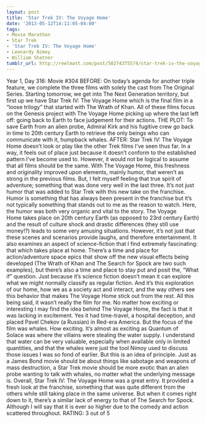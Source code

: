 ```yaml
---
layout: post
title: 'Star Trek IV: The Voyage Home'
date: '2013-05-12T14:11:05-04:00'
tags:
- Movie Marathon
- Star Trek
- 'Star Trek IV: The Voyage Home'
- Leonardy Nimoy
- William Shatner
tumblr_url: http://reelmatt.com/post/50274375574/star-trek-iv-the-voyage-home
---
```



Year 1, Day 316: Movie #304
BEFORE: On today’s agenda for another triple feature, we complete the three films with solely the cast from The Original Series. Starting tomorrow, we get into The Next Generation territory, but first up we have Star Trek IV: The Voyage Home which is the final film in a “loose trilogy” that started with The Wrath of Khan. All of these films focus on the Genesis project with The Voyage Home picking up where the last left off: going back to Earth to face judgement for their actions.
THE PLOT: To save Earth from an alien probe, Admiral Kirk and his fugitive crew go back in time to 20th century Earth to retrieve the only beings who can communicate with it, humpback whales.
AFTER: Star Trek IV: The Voyage Home doesn’t look or play like the other Trek films I’ve seen thus far. In a way, it feels out of place just because it doesn’t conform to the established pattern I’ve become used to. However, it would not be logical to assume that all films should be the same. With The Voyage Home, this freshness and originality improved upon elements, mainly humor, that weren’t as strong in the previous films. But, I felt myself feeling that true spirit of adventure; something that was done very well in the last three.
It’s not just humor that was added to Star Trek with this new take on the franchise. Humor is something that has always been present in the franchise but it’s not typically something that stands out to me as the reason to watch. Here, the humor was both very organic and vital to the story. The Voyage Home takes place on 20th century Earth (as opposed to 23rd century Earth) and the result of culture shock and drastic differences (they still use money!?) leads to some very amusing situations. However, it’s not just that these scenes and scenarios provide laughs, and therefore entertainment. It also examines an aspect of science-fiction that I find extremely fascinating: that which takes place at home. There’s a time and place for action/adventure space epics that show off the new visual effects being developed (The Wrath of Khan and The Search for Spock are two such examples), but there’s also a time and place to stay put and posit the, “What if” question. Just because it’s science fiction doesn’t mean it can explore what we might normally classify as regular fiction. And it’s this exploration of our home, how we as a society act and interact, and the way others see this behavior that makes The Voyage Home stick out from the rest.
All this being said, it wasn’t really the film for me. No matter how exciting or interesting I may find the idea behind The Voyage Home, the fact is that it was lacking in excitement. Yes it had time-travel, a hospital deception, and placed Pavel Chekov (a Russian) in Red-era America. But the focus of the film was whales. How exciting. It’s almost as exciting as Quantum of Solace was where the villains were stealing the water supply. I understand that water can be very valuable, especially when available only in limited quantities, and that the whales were just the tool Nimoy used to discuss those issues I was so fond of earlier. But this is an idea of principle. Just as a James Bond movie should be about things like sabotage and weapons of mass destruction, a Star Trek movie should be more exotic than an alien probe wanting to talk with whales, no matter what the underlying message is.
Overall, Star Trek IV: The Voyage Home was a great entry. It provided a fresh look at the franchise, something that was quite different from the others while still taking place in the same universe. But when it comes right down to it, there’s a similar lack of energy to that of The Search for Spock. Although I will say that it is ever so higher due to the comedy and action scattered throughout.
RATING: 3 out of 5
